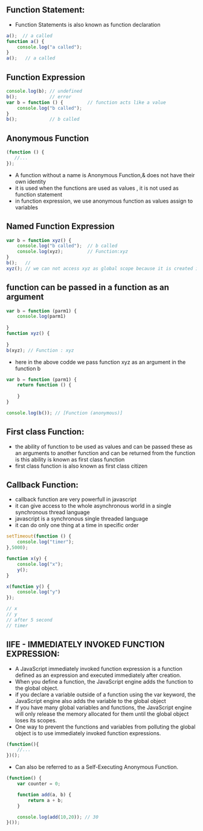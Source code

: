 ## Function Statement:
* Function Statements is also known as function declaration
``` javascript
a();  // a called
function a() {
	console.log("a called");
}
a();   // a called
``` 

## Function Expression
``` javascript
console.log(b); // undefined
b();            // error
var b = function () {         // function acts like a value
	console.log("b called");
}
b();            // b called
```

## Anonymous Function
``` javascript
(function () {
   //...
});
```
* A function without a name is Anonymous Function,& does not have their own identity
* it is used when the functions are used as values , it is not used as function statement
* in function expression, we use anonymous function as values assign to variables

## Named Function Expression
``` javascript
var b = function xyz() {  
	console.log("b called");  // b called
	console.log(xyz);         // Function:xyz
}
b();   //
xyz(); // we can not access xyz as global scope because it is created in local scope 
```

## function can be passed in a function as an argument
``` javascript
var b = function (parm1) {
	console.log(parm1)
		
}
function xyz() {
	
}
b(xyz); // Function : xyz
```
* here in the above codde we pass function xyz as an argument in the function b 
``` javascript
var b = function (parm1) {
	return function () {
		
	}		
}

console.log(b()); // [Function (anonymous)]
```
## First class Function:
* the ability of function to be used as values and can be passed these as an arguments to another function and can be returned from the function is this ability is known as first class function
* first class function is also known as first class citizen

## Callback Function:
* callback function are very powerfull in javascript
* it can give access to the whole asynchronous world in a single synchronous thread language
* javascript is a synchronous single threaded language
* it can do only one thing at a time in specific order
``` javascript
setTimeout(function () {
	console.log("timer");
},5000);

function x(y) {
	console.log("x");
	y();
}

x(function y() {
	console.log("y")
});

// x
// y
// after 5 second
// timer
```

## IIFE - IMMEDIATELY INVOKED FUNCTION EXPRESSION:
* A JavaScript immediately invoked function expression is a function defined as an expression and executed immediately after creation. 
* When you define a function, the JavaScript engine adds the function to the global object. 
* if you declare a variable outside of a function using the var keyword, the JavaScript engine also adds the variable to the global object
* If you have many global variables and functions, the JavaScript engine will only release the memory allocated for them until the global object loses its scopes.
* One way to prevent the functions and variables from polluting the global object is to use immediately invoked function expressions.
``` javascript
(function(){
    //...
})();
```
* Can also be referred to as a Self-Executing Anonymous Function.
``` javascript
(function() {
    var counter = 0;

    function add(a, b) {
        return a + b;
    }

    console.log(add(10,20)); // 30
}());
```
